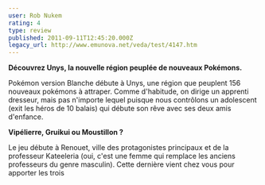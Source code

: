 ```yaml
---
user: Rob Nukem
rating: 4
type: review
published: 2011-09-11T12:45:20.000Z
legacy_url: http://www.emunova.net/veda/test/4147.htm
---
```

**Découvrez Unys, la nouvelle région peuplée de nouveaux Pokémons.**  

  

Pokémon version Blanche débute à Unys, une région que peuplent 156 nouveaux pokémons à attraper. Comme d'habitude, on dirige un apprenti dresseur, mais pas n'importe lequel puisque nous contrôlons un adolescent (exit les héros de 10 balais) qui débute son rêve avec ses deux amis d'enfance.  

  

**Vipélierre, Gruikui ou Moustillon ?**  

  

Le jeu débute à Renouet, ville des protagonistes principaux et de la professeur Kateeleria (oui, c'est une femme qui remplace les anciens professeurs du genre masculin). Cette dernière vient chez vous pour apporter les trois